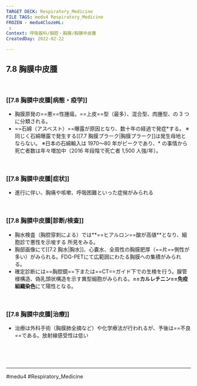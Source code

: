 ```yaml
---
TARGET DECK: Respiratory_Medicine
FILE TAGS: medu4 Respiratory_Medicine
FROZEN - medu4ClozeHL:
 : 
Context: 呼吸器科/胸腔・胸膜/胸膜中皮腫
CreatedDay: 2022-02-22

---
```


## 7.8 胸膜中皮腫

<br>

### [[7.8 胸膜中皮腫|病態・疫学]]
* 胸膜原発の==悪==性腫瘍。==上皮==型（最多）、混合型、肉腫型、の 3 つに分類される。 
* ==石綿（アスベスト）==曝露が原因となり、数十年の経過で発症\*する。 
※同じく石綿曝露で発生する[[7.7 胸膜プラーク|胸膜プラーク]]は発生母地とならない。
※日本の石綿輸入は 1970～80 年がピークであり、\* の事情から死亡者数は年々増加中（2016 年段階で死亡者 1,500 人強/年）。
<!--ID: 1645771914679-->


<br>

### [[7.8 胸膜中皮腫|症状]]
* 進行に伴い、胸痛や咳嗽、呼吸困難といった症候がみられる

<br>

### [[7.8 胸膜中皮腫|診断/検査]]
* 胸水検査（胸腔穿刺による）では**==ヒアルロン==酸が高値**となり、細胞診で悪性を示唆する 所見をみる。
* 胸部画像にて[[7.2 胸水\|胸水]]、心嚢水、全周性の胸膜肥厚（==片==側性が多い）がみられる。FDG-PETにて広範囲にわたる胸膜への集積がみられる。 
* 確定診断には==胸腔鏡==下または==CT==ガイド下での生検を行う。腺管様構造、偽乳頭状構造を示す異型細胞がみられる。**==カルレチニン==免疫組織染色**にて陽性となる。
<!--ID: 1645771914690-->


<br>

### [[7.8 胸膜中皮腫|治療]]
* 治療は外科手術（胸膜肺全摘など）や化学療法が行われるが、予後は==不良==である。放射線感受性は低い
<!--ID: 1660086572028-->






<br><br><br>

---
#medu4 #Respiratory_Medicine